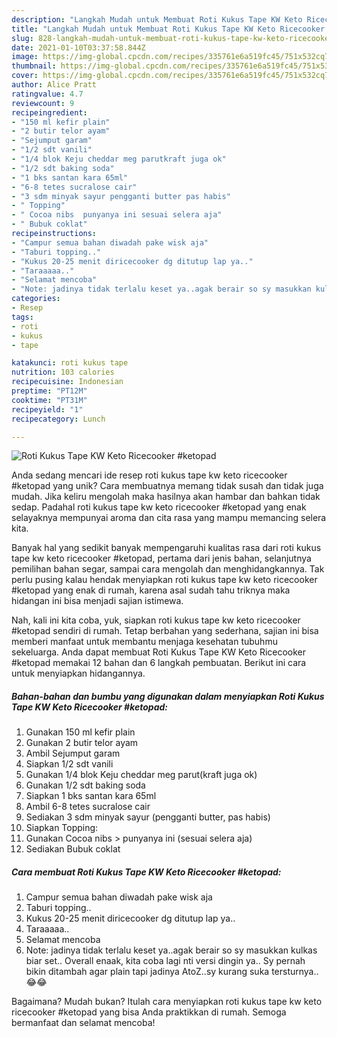 ```yaml
---
description: "Langkah Mudah untuk Membuat Roti Kukus Tape KW Keto Ricecooker #ketopad Anti Gagal"
title: "Langkah Mudah untuk Membuat Roti Kukus Tape KW Keto Ricecooker #ketopad Anti Gagal"
slug: 828-langkah-mudah-untuk-membuat-roti-kukus-tape-kw-keto-ricecooker-ketopad-anti-gagal
date: 2021-01-10T03:37:58.844Z
image: https://img-global.cpcdn.com/recipes/335761e6a519fc45/751x532cq70/roti-kukus-tape-kw-keto-ricecooker-ketopad-foto-resep-utama.jpg
thumbnail: https://img-global.cpcdn.com/recipes/335761e6a519fc45/751x532cq70/roti-kukus-tape-kw-keto-ricecooker-ketopad-foto-resep-utama.jpg
cover: https://img-global.cpcdn.com/recipes/335761e6a519fc45/751x532cq70/roti-kukus-tape-kw-keto-ricecooker-ketopad-foto-resep-utama.jpg
author: Alice Pratt
ratingvalue: 4.7
reviewcount: 9
recipeingredient:
- "150 ml kefir plain"
- "2 butir telor ayam"
- "Sejumput garam"
- "1/2 sdt vanili"
- "1/4 blok Keju cheddar meg parutkraft juga ok"
- "1/2 sdt baking soda"
- "1 bks santan kara 65ml"
- "6-8 tetes sucralose cair"
- "3 sdm minyak sayur pengganti butter pas habis"
- " Topping"
- " Cocoa nibs  punyanya ini sesuai selera aja"
- " Bubuk coklat"
recipeinstructions:
- "Campur semua bahan diwadah pake wisk aja"
- "Taburi topping.."
- "Kukus 20-25 menit diricecooker dg ditutup lap ya.."
- "Taraaaaa.."
- "Selamat mencoba"
- "Note: jadinya tidak terlalu keset ya..agak berair so sy masukkan kulkas biar set.. Overall enaak, kita coba lagi nti versi dingin ya.. Sy pernah bikin ditambah agar plain tapi jadinya AtoZ..sy kurang suka tersturnya.. 😂😂"
categories:
- Resep
tags:
- roti
- kukus
- tape

katakunci: roti kukus tape 
nutrition: 103 calories
recipecuisine: Indonesian
preptime: "PT12M"
cooktime: "PT31M"
recipeyield: "1"
recipecategory: Lunch

---
```



![Roti Kukus Tape KW Keto Ricecooker #ketopad](https://img-global.cpcdn.com/recipes/335761e6a519fc45/751x532cq70/roti-kukus-tape-kw-keto-ricecooker-ketopad-foto-resep-utama.jpg)

Anda sedang mencari ide resep roti kukus tape kw keto ricecooker #ketopad yang unik? Cara membuatnya memang tidak susah dan tidak juga mudah. Jika keliru mengolah maka hasilnya akan hambar dan bahkan tidak sedap. Padahal roti kukus tape kw keto ricecooker #ketopad yang enak selayaknya mempunyai aroma dan cita rasa yang mampu memancing selera kita.

Banyak hal yang sedikit banyak mempengaruhi kualitas rasa dari roti kukus tape kw keto ricecooker #ketopad, pertama dari jenis bahan, selanjutnya pemilihan bahan segar, sampai cara mengolah dan menghidangkannya. Tak perlu pusing kalau hendak menyiapkan roti kukus tape kw keto ricecooker #ketopad yang enak di rumah, karena asal sudah tahu triknya maka hidangan ini bisa menjadi sajian istimewa.




Nah, kali ini kita coba, yuk, siapkan roti kukus tape kw keto ricecooker #ketopad sendiri di rumah. Tetap berbahan yang sederhana, sajian ini bisa memberi manfaat untuk membantu menjaga kesehatan tubuhmu sekeluarga. Anda dapat membuat Roti Kukus Tape KW Keto Ricecooker #ketopad memakai 12 bahan dan 6 langkah pembuatan. Berikut ini cara untuk menyiapkan hidangannya.

<!--inarticleads1-->

##### Bahan-bahan dan bumbu yang digunakan dalam menyiapkan Roti Kukus Tape KW Keto Ricecooker #ketopad:

1. Gunakan 150 ml kefir plain
1. Gunakan 2 butir telor ayam
1. Ambil Sejumput garam
1. Siapkan 1/2 sdt vanili
1. Gunakan 1/4 blok Keju cheddar meg parut(kraft juga ok)
1. Gunakan 1/2 sdt baking soda
1. Siapkan 1 bks santan kara 65ml
1. Ambil 6-8 tetes sucralose cair
1. Sediakan 3 sdm minyak sayur (pengganti butter, pas habis)
1. Siapkan  Topping:
1. Gunakan  Cocoa nibs &gt; punyanya ini (sesuai selera aja)
1. Sediakan  Bubuk coklat




<!--inarticleads2-->

##### Cara membuat Roti Kukus Tape KW Keto Ricecooker #ketopad:

1. Campur semua bahan diwadah pake wisk aja
1. Taburi topping..
1. Kukus 20-25 menit diricecooker dg ditutup lap ya..
1. Taraaaaa..
1. Selamat mencoba
1. Note: jadinya tidak terlalu keset ya..agak berair so sy masukkan kulkas biar set.. Overall enaak, kita coba lagi nti versi dingin ya.. Sy pernah bikin ditambah agar plain tapi jadinya AtoZ..sy kurang suka tersturnya.. 😂😂




Bagaimana? Mudah bukan? Itulah cara menyiapkan roti kukus tape kw keto ricecooker #ketopad yang bisa Anda praktikkan di rumah. Semoga bermanfaat dan selamat mencoba!
